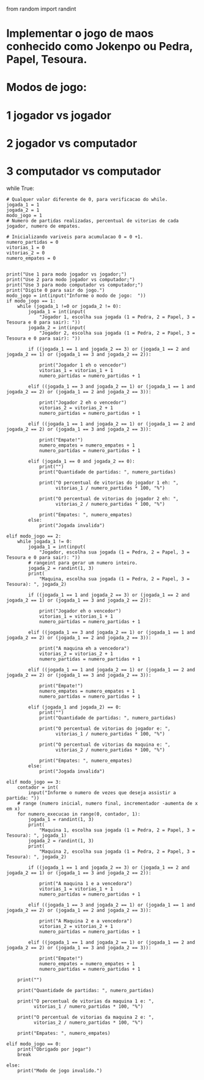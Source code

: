 from random import randint
# Implementar o jogo de maos conhecido como Jokenpo ou Pedra, Papel, Tesoura.
# Modos de jogo:
# 1 jogador vs jogador
# 2 jogador vs computador
# 3 computador vs computador

while True:

    # Qualquer valor diferente de 0, para verificacao do while.
    jogada_1 = 1
    jogada_2 = 1
    modo_jogo = 1
    # Numero de partidas realizadas, percentual de vitorias de cada jogador, numero de empates.

    # Inicializando variveis para acumulacao 0 = 0 +1.
    numero_partidas = 0
    vitorias_1 = 0
    vitorias_2 = 0
    numero_empates = 0


    print("Use 1 para modo jogador vs jogador;")
    print("Use 2 para modo jogador vs computador;")
    print("Use 3 para modo computador vs computador;")
    print("Digite 0 para sair do jogo.")
    modo_jogo = int(input("Informe o modo de jogo:  "))
    if modo_jogo == 1:
        while (jogada_1 !=0 or jogada_2 != 0):
            jogada_1 = int(input(
                "Jogador 1, escolha sua jogada (1 = Pedra, 2 = Papel, 3 = Tesoura e 0 para sair): "))
            jogada_2 = int(input(
                "Jogador 2, escolha sua jogada (1 = Pedra, 2 = Papel, 3 = Tesoura e 0 para sair): "))

            if ((jogada_1 == 1 and jogada_2 == 3) or (jogada_1 == 2 and jogada_2 == 1) or (jogada_1 == 3 and jogada_2 == 2)):

                print("Jogador 1 eh o vencedor")
                vitorias_1 = vitorias_1 + 1
                numero_partidas = numero_partidas + 1

            elif ((jogada_1 == 3 and jogada_2 == 1) or (jogada_1 == 1 and jogada_2 == 2) or (jogada_1 == 2 and jogada_2 == 3)):

                print("Jogador 2 eh o vencedor")
                vitorias_2 = vitorias_2 + 1
                numero_partidas = numero_partidas + 1

            elif ((jogada_1 == 1 and jogada_2 == 1) or (jogada_1 == 2 and jogada_2 == 2) or (jogada_1 == 3 and jogada_2 == 3)):

                print("Empate!")
                numero_empates = numero_empates + 1
                numero_partidas = numero_partidas + 1

            elif (jogada_1 == 0 and jogada_2 == 0):
                print("")
                print("Quantidade de partidas: ", numero_partidas)

                print("O percentual de vitorias do jogador 1 eh: ",
                      vitorias_1 / numero_partidas * 100, "%")

                print("O percentual de vitorias do jogador 2 eh: ",
                      vitorias_2 / numero_partidas * 100, "%")

                print("Empates: ", numero_empates)
            else:
                print("Jogada invalida")

    elif modo_jogo == 2:
        while jogada_1 != 0:
            jogada_1 = int(input(
                "Jogador, escolha sua jogada (1 = Pedra, 2 = Papel, 3 = Tesoura e 0 para sair): "))
            # rangeint para gerar um numero inteiro.
            jogada_2 = randint(1, 3)
            print(
                "Maquina, escolha sua jogada (1 = Pedra, 2 = Papel, 3 = Tesoura): ", jogada_2)

            if ((jogada_1 == 1 and jogada_2 == 3) or (jogada_1 == 2 and jogada_2 == 1) or (jogada_1 == 3 and jogada_2 == 2)):

                print("Jogador eh o vencedor")
                vitorias_1 = vitorias_1 + 1
                numero_partidas = numero_partidas + 1

            elif ((jogada_1 == 3 and jogada_2 == 1) or (jogada_1 == 1 and jogada_2 == 2) or (jogada_1 == 2 and jogada_2 == 3)):

                print("A maquina eh a vencedora")
                vitorias_2 = vitorias_2 + 1
                numero_partidas = numero_partidas + 1

            elif ((jogada_1 == 1 and jogada_2 == 1) or (jogada_1 == 2 and jogada_2 == 2) or (jogada_1 == 3 and jogada_2 == 3)):

                print("Empate!")
                numero_empates = numero_empates + 1
                numero_partidas = numero_partidas + 1

            elif (jogada_1 and jogada_2) == 0:
                print("")
                print("Quantidade de partidas: ", numero_partidas)

                print("O percentual de vitorias do jogador e: ",
                      vitorias_1 / numero_partidas * 100, "%")

                print("O percentual de vitorias da maquina e: ",
                      vitorias_2 / numero_partidas * 100, "%")

                print("Empates: ", numero_empates)
            else:
                print("Jogada invalida")

    elif modo_jogo == 3:
        contador = int(
            input("Informe o numero de vezes que deseja assistir a partida: "))
        # range (numero inicial, numero final, incrementador -aumenta de x em x)
        for numero_execucao in range(0, contador, 1):
            jogada_1 = randint(1, 3)
            print(
                "Maquina 1, escolha sua jogada (1 = Pedra, 2 = Papel, 3 = Tesoura): ", jogada_1)
            jogada_2 = randint(1, 3)
            print(
                "Maquina 2, escolha sua jogada (1 = Pedra, 2 = Papel, 3 = Tesoura): ", jogada_2)

            if ((jogada_1 == 1 and jogada_2 == 3) or (jogada_1 == 2 and jogada_2 == 1) or (jogada_1 == 3 and jogada_2 == 2)):

                print("A maquina 1 e a vencedora")
                vitorias_1 = vitorias_1 + 1
                numero_partidas = numero_partidas + 1

            elif ((jogada_1 == 3 and jogada_2 == 1) or (jogada_1 == 1 and jogada_2 == 2) or (jogada_1 == 2 and jogada_2 == 3)):

                print("A Maquina 2 e a vencedora")
                vitorias_2 = vitorias_2 + 1
                numero_partidas = numero_partidas + 1

            elif ((jogada_1 == 1 and jogada_2 == 1) or (jogada_1 == 2 and jogada_2 == 2) or (jogada_1 == 3 and jogada_2 == 3)):

                print("Empate!")
                numero_empates = numero_empates + 1
                numero_partidas = numero_partidas + 1

        print("")

        print("Quantidade de partidas: ", numero_partidas)

        print("O percentual de vitorias da maquina 1 e: ",
              vitorias_1 / numero_partidas * 100, "%")

        print("O percentual de vitorias da maquina 2 e: ",
              vitorias_2 / numero_partidas * 100, "%")

        print("Empates: ", numero_empates)

    elif modo_jogo == 0:
        print("Obrigado por jogar")
        break

    else:
        print("Modo de jogo invalido.")
